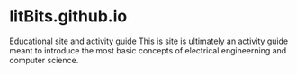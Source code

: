 # litBits.github.io
Educational site and activity guide
This is site is ultimately an activity guide meant to introduce the most basic concepts of electrical engineerning and computer science.

